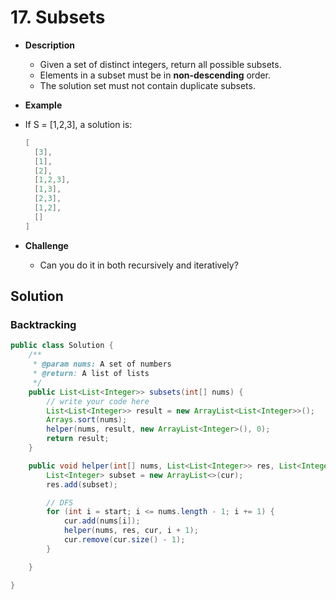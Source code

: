 # 17. Subsets

- **Description**
    - Given a set of distinct integers, return all possible subsets.
    - Elements in a subset must be in **non-descending** order.
    - The solution set must not contain duplicate subsets.
- **Example**
- If S = [1,2,3], a solution is:

    ```c
    [
      [3],
      [1],
      [2],
      [1,2,3],
      [1,3],
      [2,3],
      [1,2],
      []
    ]
    ```

- **Challenge**
    - Can you do it in both recursively and iteratively?


## Solution

### Backtracking

```java
public class Solution {
    /**
     * @param nums: A set of numbers
     * @return: A list of lists
     */
    public List<List<Integer>> subsets(int[] nums) {
        // write your code here
        List<List<Integer>> result = new ArrayList<List<Integer>>();
        Arrays.sort(nums);
        helper(nums, result, new ArrayList<Integer>(), 0);
        return result;
    }

    public void helper(int[] nums, List<List<Integer>> res, List<Integer> cur, int start) {
        List<Integer> subset = new ArrayList<>(cur);
        res.add(subset);

        // DFS
        for (int i = start; i <= nums.length - 1; i += 1) {
            cur.add(nums[i]);
            helper(nums, res, cur, i + 1);
            cur.remove(cur.size() - 1);
        }

    }

}
```
